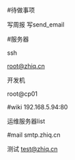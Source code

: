 #待做事项

写周报
写send_email

#服务器

ssh

root@zhiq.cn

开发机

root@cp01


#wiki 192.168.5.94:80


运维服务器list



#mail
smtp.zhiq.cn

测试
test@zhiq.cn
